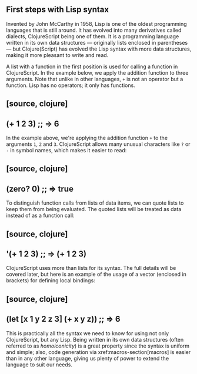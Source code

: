 ## First steps with Lisp syntax

Invented by John McCarthy in 1958, Lisp is one of the oldest programming languages
that is still around. It has evolved into many derivatives called dialects,
ClojureScript being one of them. It is a programming language written in its own
data structures — originally lists enclosed in parentheses — but Clojure(Script) has
evolved the Lisp syntax with more data structures, making it more pleasant to write
and read.

A list with a function in the first position is used for calling a function in
ClojureScript. In the example below, we apply the addition function to three
arguments. Note that unlike in other languages, `+` is not an operator but a
function. Lisp has no operators; it only has functions.

[source, clojure]
----
(+ 1 2 3)
;; => 6
----

In the example above, we're applying the addition function `+` to the arguments `1`,
`2` and `3`. ClojureScript allows many unusual characters like `?` or `-` in symbol
names, which makes it easier to read:

[source, clojure]
----
(zero? 0)
;; => true
----

To distinguish function calls from lists of data items, we can quote lists to keep
them from being evaluated.  The quoted lists will be treated as data instead of as a
function call:

[source, clojure]
----
'(+ 1 2 3)
;; => (+ 1 2 3)
----

ClojureScript uses more than lists for its syntax. The full details will be covered
later, but here is an example of the usage of a vector (enclosed in brackets) for
defining local bindings:

[source, clojure]
----
(let [x 1
      y 2
      z 3]
  (+ x y z))
;; => 6
----

This is practically all the syntax we need to know for using not only ClojureScript,
but any Lisp. Being written in its own data structures (often referred to as
_homoiconicity_) is a great property since the syntax is uniform and simple; also,
code generation via xref:macros-section[macros] is easier than in any other
language, giving us plenty of power to extend the language to suit our needs.
